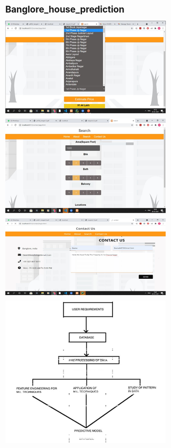 # Banglore_house_prediction


![](https://github.com/beena8457/Banglore_house_prediction/blob/main/shot1.jpg)

![](https://github.com/beena8457/Banglore_house_prediction/blob/main/shot2.jpg)


![](https://github.com/beena8457/Banglore_house_prediction/blob/main/shot3.jpg)


![](https://github.com/beena8457/Banglore_house_prediction/blob/main/shot4.jpg)
